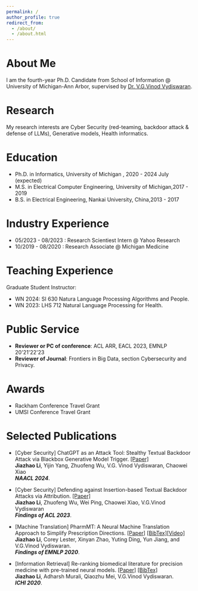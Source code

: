 ```yaml
---
permalink: /
author_profile: true
redirect_from: 
  - /about/
  - /about.html
---
```


<!-- ![ ](https://jiazhaoli.github.io/images/avatar.jpg) -->


# About Me
I am the fourth-year Ph.D. Candidate from School of Information @ University of Michigan-Ann Arbor,  supervised by [Dr. V.G.Vinod Vydiswaran](http://www-personal.umich.edu/~vgvinodv/).  

# Research
My research interests are Cyber Security (red-teaming, backdoor attack & defense of LLMs), Generative models, Health informatics.

# Education

* Ph.D. in Informatics, University of Michigan , 2020 - 2024 July (expected)
* M.S. in Electrical Computer Engineering, University of Michigan,2017 - 2019
* B.S. in Electrical Engineering, Nankai University, China,2013 - 2017

# Industry Experience
* 05/2023 - 08/2023 : Research Scientiest Intern @ Yahoo Research
* 10/2019 - 08/2020 : Research Associate @ Michigan Medicine

# Teaching Experience
  Graduate Student Instructor:<br>
 * WN 2024: SI 630 Natura Language Processing Algorithms and People. <br>
 * WN 2023: LHS 712 Natural Language Processing for Health. <br>

# Public Service

 * <b>Reviewer or PC of conference</b>: ACL ARR, EACL 2023, EMNLP 20'21'22'23<br>
 * <b>Reviewer of Journal</b>: Frontiers in Big Data, section Cybersecurity and Privacy. <br>

# Awards 

 * Rackham Conference Travel Grant <br>
 * UMSI Conference Travel Grant <br>

# Selected Publications

* [Cyber Security] ChatGPT as an Attack Tool: Stealthy Textual Backdoor Attack via Blackbox Generative Model Trigger. [[Paper]](https://arxiv.org/abs/2304.14475) <br> 
<b>Jiazhao Li</b>, Yijin Yang, Zhuofeng Wu, V.G. Vinod Vydiswaran, Chaowei Xiao <br>
<i><b>NAACL 2024</b></i>.<br>


* [Cyber Security] Defending against Insertion-based Textual Backdoor Attacks via Attribution. [[Paper]](https://aclanthology.org/2023.findings-acl.561/) <br> 
<b>Jiazhao Li</b>, Zhuofeng Wu, Wei Ping, Chaowei Xiao, V.G.Vinod Vydiswaran <br>
<i><b>Findings of ACL 2023</b></i>.<br>

* [Machine Translation] PharmMT: A Neural Machine Translation Approach to Simplify Prescription Directions. [[Paper]](https://www.aclweb.org/anthology/2020.findings-emnlp.251.pdf) [[BibTex]](https://jiazhaoli.github.io/files/2020/EMNLP/PharmMT.txt)[[Video]](https://slideslive.com/38940180/pharmmt-a-neural-machine-translation-approach-to-simplify-prescription-directions?) <br> 
<b>Jiazhao Li</b>, Corey Lester, Xinyan Zhao, Yuting Ding, Yun Jiang, and V.G.Vinod Vydiswaran. <br>
<i><b>Findings of EMNLP 2020</b></i>.<br>


* [Information Retrieval] Re-ranking biomedical literature for precision medicine with pre-trained neural models. [[Paper]](https://jiazhaoli.github.io/files/2020/ICHI/ICHI2020_Re-ranking.pdf) [[BibTex]](https://jiazhaoli.github.io/files/2020/ICHI/ICHI.txt)<br>
<b>Jiazhao Li</b>, Adharsh Murali, Qiaozhu Mei, V.G.Vinod Vydiswaran. <br>
<b><i>ICHI 2020</i></b>.<br>





<!---Experience--->
